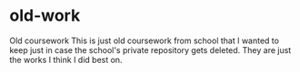 # old-work
Old coursework
This is just old coursework from school that I wanted to keep just in case the school's private repository gets deleted. They are just the works I think I did best on.
